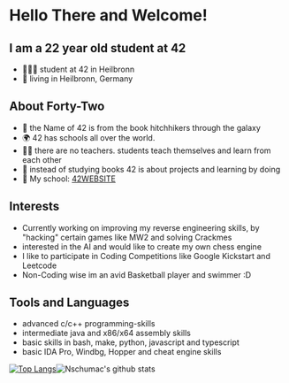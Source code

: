 # Hello There and Welcome!
## I am a 22 year old student at 42
- 👨🏼‍🎓 student at 42 in Heilbronn
- 📍 living in Heilbronn, Germany

## About Forty-Two
- 🌌 the Name of 42 is from the book hitchhikers through the galaxy
- 🌍 42 has schools all over the world.
- 🧑‍🏫 there are no teachers. students teach themselves and learn from each other
- 📖 instead of studying books 42 is about projects and learning by doing
- 📍 My school: [42WEBSITE]

## Interests
- Currently working on improving my reverse engineering skills, by "hacking" certain games like MW2 and solving Crackmes
- interested in the AI and would like to create my own chess engine 
- I like to participate in Coding Competitions like Google Kickstart and Leetcode
- Non-Coding wise im an avid Basketball player and swimmer :D

## Tools and Languages
- advanced c/c++ programming-skills
- intermediate java and x86/x64 assembly skills
- basic skills in bash, make, python, javascript and typescript
- basic IDA Pro, Windbg, Hopper and cheat engine skills

[42WEBSITE]: https://www.42heilbronn.de/en/
[![Top Langs](https://github-readme-stats.vercel.app/api/top-langs/?username=nschumac&layout=compact)](https://github.com/anuraghazra/github-readme-stats)![Nschumac's github stats](https://github-readme-stats.vercel.app/api?username=nschumac&hide=[%22issues%22]&show_icons=true)
